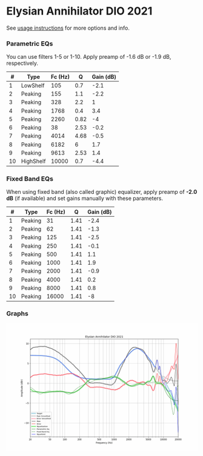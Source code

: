 # Elysian Annihilator DIO 2021
See [usage instructions](https://github.com/jaakkopasanen/AutoEq#usage) for more options and info.

### Parametric EQs
You can use filters 1-5 or 1-10. Apply preamp of -1.6 dB or -1.9 dB, respectively.

|   # | Type      |   Fc (Hz) |    Q |   Gain (dB) |
|-----|-----------|-----------|------|-------------|
|   1 | LowShelf  |       105 | 0.7  |        -2.1 |
|   2 | Peaking   |       155 | 1.1  |        -2.2 |
|   3 | Peaking   |       328 | 2.2  |         1   |
|   4 | Peaking   |      1768 | 0.4  |         3.4 |
|   5 | Peaking   |      2260 | 0.82 |        -4   |
|   6 | Peaking   |        38 | 2.53 |        -0.2 |
|   7 | Peaking   |      4014 | 4.68 |        -0.5 |
|   8 | Peaking   |      6182 | 6    |         1.7 |
|   9 | Peaking   |      9613 | 2.53 |         1.4 |
|  10 | HighShelf |     10000 | 0.7  |        -4.4 |

### Fixed Band EQs
When using fixed band (also called graphic) equalizer, apply preamp of **-2.0 dB** (if available) and set gains manually with these parameters.

|   # | Type    |   Fc (Hz) |    Q |   Gain (dB) |
|-----|---------|-----------|------|-------------|
|   1 | Peaking |        31 | 1.41 |        -2.4 |
|   2 | Peaking |        62 | 1.41 |        -1.3 |
|   3 | Peaking |       125 | 1.41 |        -2.5 |
|   4 | Peaking |       250 | 1.41 |        -0.1 |
|   5 | Peaking |       500 | 1.41 |         1.1 |
|   6 | Peaking |      1000 | 1.41 |         1.9 |
|   7 | Peaking |      2000 | 1.41 |        -0.9 |
|   8 | Peaking |      4000 | 1.41 |         0.2 |
|   9 | Peaking |      8000 | 1.41 |         0.8 |
|  10 | Peaking |     16000 | 1.41 |        -8   |

### Graphs
![](./Elysian%20Annihilator%20DIO%202021.png)
